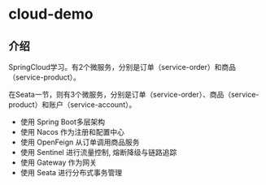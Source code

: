 # cloud-demo

## 介绍

SpringCloud学习。有2个微服务，分别是订单（service-order）和商品（service-product）。

在Seata一节，则有3个微服务，分别是订单（service-order）、商品（service-product）和账户（service-account）。

- 使用 Spring Boot多层架构
- 使用 Nacos 作为注册和配置中心
- 使用 OpenFeign 从订单调用商品服务
- 使用 Sentinel 进行流量控制, 熔断降级与链路追踪
- 使用 Gateway 作为网关
- 使用 Seata 进行分布式事务管理

